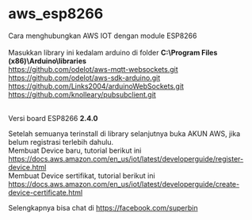 # aws_esp8266
Cara menghubungkan AWS IOT dengan module ESP8266
<br />
<br />
Masukkan library ini kedalam arduino di folder <b>C:\Program Files (x86)\Arduino\libraries</b>
<br />
https://github.com/odelot/aws-mqtt-websockets.git <br />
https://github.com/odelot/aws-sdk-arduino.git <br />
https://github.com/Links2004/arduinoWebSockets.git<br />
https://github.com/knolleary/pubsubclient.git<br /><br />

Versi board ESP8266 <b>2.4.0</b>

Setelah semuanya terinstall di library selanjutnya buka AKUN AWS, jika belum registrasi terlebih dahulu.
<br />
Membuat Device baru, tutorial berikut ini https://docs.aws.amazon.com/en_us/iot/latest/developerguide/register-device.html <br />
Membuat Device sertifikat, tutorial berikut ini https://docs.aws.amazon.com/en_us/iot/latest/developerguide/create-device-certificate.html <br />

Selengkapnya bisa chat di https://facebook.com/superbin
